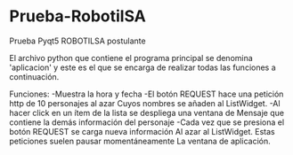 # Prueba-RobotilSA
Prueba Pyqt5 ROBOTILSA postulante

El archivo python que contiene el programa principal se denomina
'aplicacion' y este es el que se encarga de realizar
todas las funciones a continuación. 

Funciones:
-Muestra la hora y fecha
-El botón REQUEST hace una petición http de 10 personajes al azar
Cuyos nombres se añaden al ListWidget. 
-Al hacer click en un ítem de la lista se despliega una ventana de
Mensaje que contiene la demás información del personaje
-Cada vez que se presiona el botón REQUEST se carga nueva información
Al azar al ListWidget. Estas peticiones suelen pausar momentáneamente
La ventana de aplicación. 
